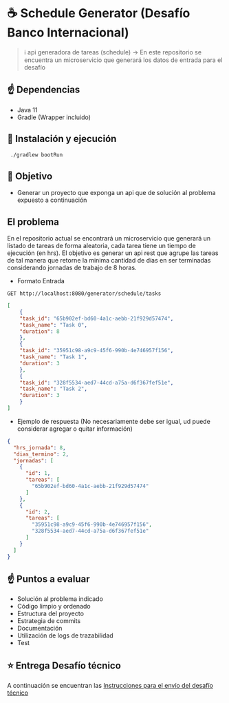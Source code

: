 # ☕️ Schedule Generator (Desafío Banco Internacional)

> ℹ️ api generadora de tareas (schedule) -> En este repositorio se encuentra un microservicio que generará los datos de entrada para el desafío

## ☝️ Dependencias

* Java 11
* Gradle (Wrapper incluido)

## 🚀 Instalación y ejecución

```bash
 ./gradlew bootRun
```

## 🏁 Objetivo

* Generar un proyecto que exponga un api que de solución al problema expuesto a continuación

## El problema

En el repositorio actual se encontrará un microservicio que generará un listado de tareas de forma aleatoria, cada tarea tiene un tiempo
de ejecución (en hrs).
El objetivo es generar un api rest que agrupe las tareas de tal manera que retorne la minima cantidad de días en ser
terminadas considerando jornadas de trabajo de 8 horas.


* Formato Entrada
```
GET http://localhost:8080/generator/schedule/tasks
```

```json
[
    {
    "task_id": "65b902ef-bd60-4a1c-aebb-21f929d57474",
    "task_name": "Task 0",
    "duration": 8
    },
    {
    "task_id": "35951c98-a9c9-45f6-990b-4e746957f156",
    "task_name": "Task 1",
    "duration": 3
    },
    {
    "task_id": "328f5534-aed7-44cd-a75a-d6f367fef51e",
    "task_name": "Task 2",
    "duration": 3
    }
]
```


* Ejemplo de respuesta (No necesariamente debe ser igual, ud puede considerar agregar o quitar información)

```json
{
  "hrs_jornada": 8,
  "dias_termino": 2,
  "jornadas": [
    {
      "id": 1,
      "tareas": [
        "65b902ef-bd60-4a1c-aebb-21f929d57474"
      ]
    },
    {
      "id": 2,
      "tareas": [
        "35951c98-a9c9-45f6-990b-4e746957f156",
        "328f5534-aed7-44cd-a75a-d6f367fef51e"
      ]
    }
  ]
}
```

## ☝️ Puntos a evaluar

* Solución al problema indicado
* Código limpio y ordenado
* Estructura del proyecto
* Estrategia de commits
* Documentación
* Utilización de logs de trazabilidad
* Test

## ⭐️ Entrega Desafío técnico

A continuación se encuentran las
[Instrucciones para el envío del desafío técnico](CONTRIBUTING.md)

